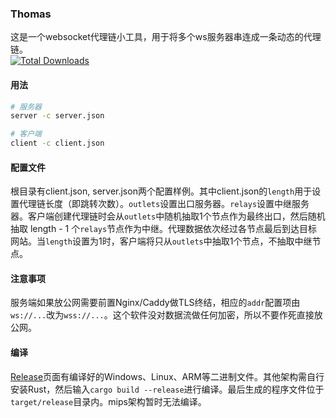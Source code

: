### Thomas  
这是一个websocket代理链小工具，用于将多个ws服务器串连成一条动态的代理链。    
[![Total Downloads][1]][2]  

[1]: https://img.shields.io/github/downloads/vrnobody/thomas/total.svg "Total Downloads Badge"
[2]: https://somsubhra.github.io/github-release-stats/?username=vrnobody&repository=thomas&per_page=30 "Download Details"

#### 用法
```bash
# 服务器
server -c server.json

# 客户端
client -c client.json
```

#### 配置文件
根目录有client.json, server.json两个配置样例。其中client.json的`length`用于设置代理链长度（即跳转次数）。`outlets`设置出口服务器。`relays`设置中继服务器。客户端创建代理链时会从`outlets`中随机抽取1个节点作为最终出口，然后随机抽取 length - 1 个`relays`节点作为中继。代理数据依次经过各节点最后到达目标网站。当`length`设置为1时，客户端将只从`outlets`中抽取1个节点，不抽取中继节点。  


#### 注意事项
服务端如果放公网需要前置Nginx/Caddy做TLS终结，相应的`addr`配置项由`ws://...`改为`wss://...`。这个软件没对数据流做任何加密，所以不要作死直接放公网。  

#### 编译
[Release](https://github.com/vrnobody/thomas/releases/latest)页面有编译好的Windows、Linux、ARM等二进制文件。其他架构需自行安装Rust，然后输入`cargo build --release`进行编译。最后生成的程序文件位于`target/release`目录内。mips架构暂时无法编译。  
